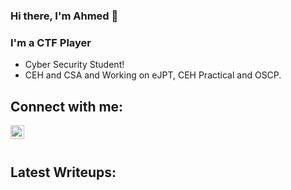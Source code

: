 ### Hi there, I'm Ahmed 👋

<!--
**A70xa/A70xa** is a ✨ _special_ ✨ repository because its `README.md` (this file) appears on your GitHub profile. -->

### I'm a CTF Player
- Cyber Security Student!
- CEH and CSA and Working on eJPT, CEH Practical and OSCP.

## Connect with me:
[<img align="left" alt="a7Shamroukh | Linkedin" width="22px" src="https://cdn.jsdelivr.net/npm/simple-icons@v5/icons/linkedin.svg" />][linkedin]
<br />
<br />
## Latest Writeups:

[linkedin]: https://www.linkedin.com/in/ahmedshamroukh/
